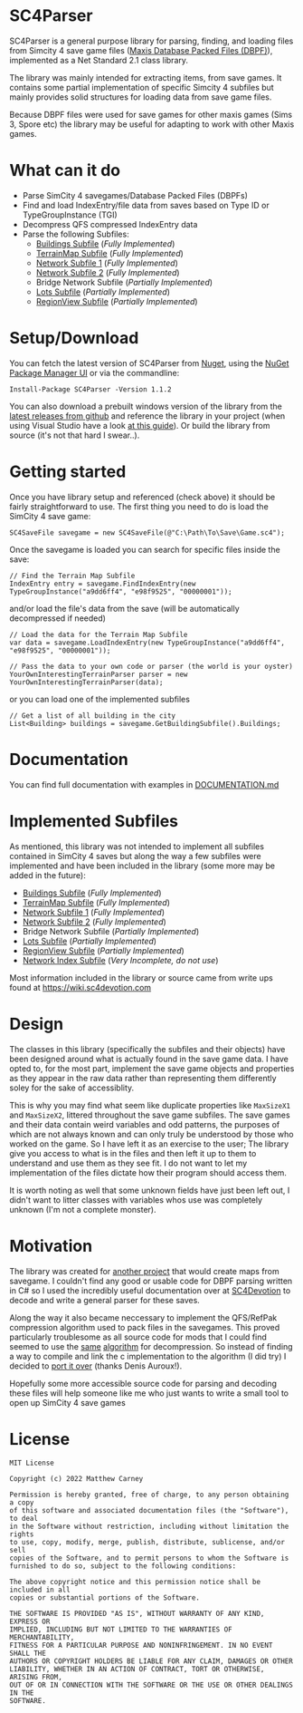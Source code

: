 # SC4Parser
SC4Parser is a general purpose library for parsing, finding, and loading files from Simcity 4 save game files ([Maxis Database Packed Files (DBPF)](https://wiki.sc4devotion.com/index.php?title=Savegame)), implemented as a Net Standard 2.1 class library.

The library was mainly intended for extracting items, from save games. It contains some partial implementation of specific Simcity 4 subfiles but mainly provides solid structures for loading data from save game files. 

Because DBPF files were used for save games for other maxis games (Sims 3, Spore etc) the library may be useful for adapting to work with other Maxis games.

# What can it do

- Parse SimCity 4 savegames/Database Packed Files (DBPFs)
- Find and load IndexEntry/file data from saves based on Type ID or TypeGroupInstance (TGI)
- Decompress QFS compressed IndexEntry data
- Parse the following Subfiles:
  - [Buildings Subfile](https://wiki.sc4devotion.com/index.php?title=Building_Subfile) (*Fully Implemented*)
  - [TerrainMap Subfile](https://github.com/sebamarynissen/sc4/blob/227aecdd01fedd78059a4114e6b0a1e9b6bd50a0/lib/terrain-map.js#L19) (*Fully Implemented*)
  - [Network Subfile 1](https://wiki.sc4devotion.com/index.php?title=Network_Subfiles) (*Fully Implemented*)
  - [Network Subfile 2](https://wiki.sc4devotion.com/index.php?title=Network_Subfiles) (*Fully Implemented*)
  - Bridge Network Subfile (*Partially Implemented*)
  - [Lots Subfile](https://wiki.sc4devotion.com/index.php?title=Lot_Subfile) (*Partially Implemented*)
  - [RegionView Subfile](https://wiki.sc4devotion.com/index.php?title=Region_View_Subfiles) (*Partially Implemented*)

# Setup/Download

You can fetch the latest version of SC4Parser from [Nuget](https://www.nuget.org/packages/SC4Parser/), using the [NuGet Package Manager UI](https://docs.microsoft.com/en-us/nuget/consume-packages/install-use-packages-visual-studio) or via the commandline:

```
Install-Package SC4Parser -Version 1.1.2
```

You can also download a prebuilt windows version of the library from the [latest releases from github](https://github.com/Killeroo/SC4Parser/releases/latest) and reference the library in your project (when using Visual Studio have a look [at this guide](https://docs.microsoft.com/en-us/visualstudio/ide/how-to-add-or-remove-references-by-using-the-reference-manager?view=vs-2019#add-a-reference)). Or build the library from source (it's not that hard I swear..).

# Getting started
Once you have library setup and referenced (check above) it should be fairly straightforward to use. The first thing you need to do is load the SimCity 4 save game:
```
SC4SaveFile savegame = new SC4SaveFile(@"C:\Path\To\Save\Game.sc4");
```
Once the savegame is loaded you can search for specific files inside the save:
```
// Find the Terrain Map Subfile
IndexEntry entry = savegame.FindIndexEntry(new TypeGroupInstance("a9dd6ff4", "e98f9525", "00000001")); 
```
and/or load the file's data from the save (will be automatically decompressed if needed)
```
// Load the data for the Terrain Map Subfile
var data = savegame.LoadIndexEntry(new TypeGroupInstance("a9dd6ff4", "e98f9525", "00000001"));

// Pass the data to your own code or parser (the world is your oyster)
YourOwnInterestingTerrainParser parser = new YourOwnInterestingTerrainParser(data);
```
or you can load one of the implemented subfiles
```
// Get a list of all building in the city
List<Building> buildings = savegame.GetBuildingSubfile().Buildings;
```

# Documentation
You can find full documentation with examples in [DOCUMENTATION.md](DOCUMENTATION.md)

# Implemented Subfiles
As mentioned, this library was not intended to implement all subfiles contained in SimCity 4 saves but along the way a few subfiles were implemented and have been included in the library (some more may be added in the future):

  - [Buildings Subfile](https://wiki.sc4devotion.com/index.php?title=Building_Subfile) (*Fully Implemented*)
  - [TerrainMap Subfile](https://github.com/sebamarynissen/sc4/blob/227aecdd01fedd78059a4114e6b0a1e9b6bd50a0/lib/terrain-map.js#L19) (*Fully Implemented*)
  - [Network Subfile 1](https://wiki.sc4devotion.com/index.php?title=Network_Subfiles) (*Fully Implemented*)
  - [Network Subfile 2](https://wiki.sc4devotion.com/index.php?title=Network_Subfiles) (*Fully Implemented*)
  - Bridge Network Subfile (*Partially Implemented*)
  - [Lots Subfile](https://wiki.sc4devotion.com/index.php?title=Lot_Subfile) (*Partially Implemented*)
  - [RegionView Subfile](https://wiki.sc4devotion.com/index.php?title=Region_View_Subfiles) (*Partially Implemented*)
  - [Network Index Subfile](https://wiki.sc4devotion.com/index.php?title=Network_Subfiles) (*Very Incomplete, do not use*)
  
Most information included in the library or source came from write ups found at https://wiki.sc4devotion.com

# Design
The classes in this library (specifically the subfiles and their objects) have been designed around what is actually found in the save game data. I have opted to, for the most part, implement the save game objects and properties as they appear in the raw data rather than representing them differently soley for the sake of accessiblity. 

This is why you may find what seem like duplicate properties like ```MaxSizeX1``` and ```MaxSizeX2```, littered throughout the save game subfiles. The save games and their data contain weird variables and odd patterns, the purposes of which are not always known and can only truly be understood by those who worked on the game. So I have left it as an exercise to the user; The library give you access to what is in the files and then left it up to them to understand and use them as they see fit. I do not want to let my implementation of the files dictate how their program should access them.

It is worth noting as well that some unknown fields have just been left out, I didn't want to litter classes with variables whos use was completely unknown (I'm not a complete monster). 

# Motivation
The library was created for [another project](https://github.com/Killeroo/SC4Cartographer) that would create maps from savegame. I couldn't find any good or usable code for DBPF parsing written in C# so I used the incredibly useful documentation over at [SC4Devotion](https://wiki.sc4devotion.com/index.php?title=Savegame) to decode and write a general parser for these saves.

Along the way it also became neccessary to implement the QFS/RefPak compression algorithm used to pack files in the savegames. This proved particularly troublesome as all source code for mods that I could find seemed to use the [same](https://github.com/wouanagaine/SC4Mapper-2013/blob/master/Modules/qfs.c) [algorithm](https://github.com/sebamarynissen/sc4/blob/master/src/decompress.cpp) for decompression. So instead of finding a way to compile and link the c implementation to the algorithm (I did try) I decided to [port it over](https://github.com/Killeroo/SC4Parser/blob/master/SC4Parser/Compression/QFS.cs) (thanks Denis Auroux!).

Hopefully some more accessible source code for parsing and decoding these files will help someone like me who just wants to write a small tool to open up SimCity 4 save games

# License
```
MIT License

Copyright (c) 2022 Matthew Carney

Permission is hereby granted, free of charge, to any person obtaining a copy
of this software and associated documentation files (the "Software"), to deal
in the Software without restriction, including without limitation the rights
to use, copy, modify, merge, publish, distribute, sublicense, and/or sell
copies of the Software, and to permit persons to whom the Software is
furnished to do so, subject to the following conditions:

The above copyright notice and this permission notice shall be included in all
copies or substantial portions of the Software.

THE SOFTWARE IS PROVIDED "AS IS", WITHOUT WARRANTY OF ANY KIND, EXPRESS OR
IMPLIED, INCLUDING BUT NOT LIMITED TO THE WARRANTIES OF MERCHANTABILITY,
FITNESS FOR A PARTICULAR PURPOSE AND NONINFRINGEMENT. IN NO EVENT SHALL THE
AUTHORS OR COPYRIGHT HOLDERS BE LIABLE FOR ANY CLAIM, DAMAGES OR OTHER
LIABILITY, WHETHER IN AN ACTION OF CONTRACT, TORT OR OTHERWISE, ARISING FROM,
OUT OF OR IN CONNECTION WITH THE SOFTWARE OR THE USE OR OTHER DEALINGS IN THE
SOFTWARE.
```

